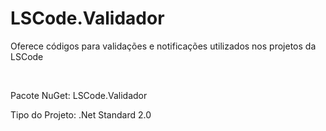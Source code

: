 # LSCode.Validador

<p>Oferece códigos para validações e notificações utilizados nos projetos da LSCode</p>

<br>

<p>Pacote NuGet: LSCode.Validador</p>
<p>Tipo do Projeto: .Net Standard 2.0</p>
